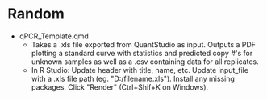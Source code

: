 # Random
- qPCR_Template.qmd
  - Takes a .xls file exported from QuantStudio as input. Outputs a PDF plotting a standard curve with statistics and predicted copy \#'s for unknown samples as well as a .csv containing data for all replicates.
  - In R Studio: Update header with title, name, etc. Update input_file with a .xls file path (eg. "D:/filename.xls"). Install any missing packages. Click "Render" (Ctrl+Shif+K on Windows).
